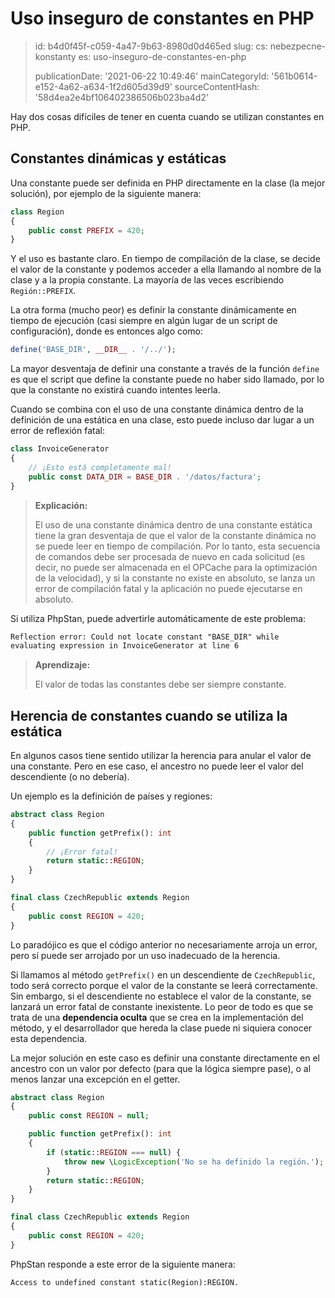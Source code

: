 Uso inseguro de constantes en PHP
=================================

> id: b4d0f45f-c059-4a47-9b63-8980d0d465ed
> slug:
> 	cs: nebezpecne-konstanty
> 	es: uso-inseguro-de-constantes-en-php
> 
> publicationDate: '2021-06-22 10:49:46'
> mainCategoryId: '561b0614-e152-4a62-a634-1f2d605d39d9'
> sourceContentHash: '58d4ea2e4bf106402386506b023ba4d2'

Hay dos cosas difíciles de tener en cuenta cuando se utilizan constantes en PHP.

Constantes dinámicas y estáticas
------------------------------

Una constante puede ser definida en PHP directamente en la clase (la mejor solución), por ejemplo de la siguiente manera:

```php
class Region
{
	public const PREFIX = 420;
}
```

Y el uso es bastante claro. En tiempo de compilación de la clase, se decide el valor de la constante y podemos acceder a ella llamando al nombre de la clase y a la propia constante. La mayoría de las veces escribiendo `Región::PREFIX`.

La otra forma (mucho peor) es definir la constante dinámicamente en tiempo de ejecución (casi siempre en algún lugar de un script de configuración), donde es entonces algo como:

```php
define('BASE_DIR', __DIR__ . '/../');
```

La mayor desventaja de definir una constante a través de la función `define` es que el script que define la constante puede no haber sido llamado, por lo que la constante no existirá cuando intentes leerla.

Cuando se combina con el uso de una constante dinámica dentro de la definición de una estática en una clase, esto puede incluso dar lugar a un error de reflexión fatal:

```php
class InvoiceGenerator
{
	// ¡Esto está completamente mal!
	public const DATA_DIR = BASE_DIR . '/datos/factura';
}
```

> **Explicación:**
>
> El uso de una constante dinámica dentro de una constante estática tiene la gran desventaja de que el valor de la constante dinámica no se puede leer en tiempo de compilación. Por lo tanto, esta secuencia de comandos debe ser procesada de nuevo en cada solicitud (es decir, no puede ser almacenada en el OPCache para la optimización de la velocidad), y si la constante no existe en absoluto, se lanza un error de compilación fatal y la aplicación no puede ejecutarse en absoluto.

Si utiliza PhpStan, puede advertirle automáticamente de este problema:

```txt
Reflection error: Could not locate constant "BASE_DIR" while
evaluating expression in InvoiceGenerator at line 6
```

> **Aprendizaje:**
>
> El valor de todas las constantes debe ser siempre constante.


Herencia de constantes cuando se utiliza la estática
-------------------------------------

En algunos casos tiene sentido utilizar la herencia para anular el valor de una constante. Pero en ese caso, el ancestro no puede leer el valor del descendiente (o no debería).

Un ejemplo es la definición de países y regiones:

```php
abstract class Region
{
	public function getPrefix(): int
	{
		// ¡Error fatal!
		return static::REGION;
	}
}

final class CzechRepublic extends Region
{
	public const REGION = 420;
}
```

Lo paradójico es que el código anterior no necesariamente arroja un error, pero sí puede ser arrojado por un uso inadecuado de la herencia.

Si llamamos al método `getPrefix()` en un descendiente de `CzechRepublic`, todo será correcto porque el valor de la constante se leerá correctamente. Sin embargo, si el descendiente no establece el valor de la constante, se lanzará un error fatal de constante inexistente. Lo peor de todo es que se trata de una **dependencia oculta** que se crea en la implementación del método, y el desarrollador que hereda la clase puede ni siquiera conocer esta dependencia.

La mejor solución en este caso es definir una constante directamente en el ancestro con un valor por defecto (para que la lógica siempre pase), o al menos lanzar una excepción en el getter.

```php
abstract class Region
{
	public const REGION = null;

	public function getPrefix(): int
	{
		if (static::REGION === null) {
			throw new \LogicException('No se ha definido la región.');
		}
		return static::REGION;
	}
}

final class CzechRepublic extends Region
{
	public const REGION = 420;
}
```

PhpStan responde a este error de la siguiente manera:

```txt
Access to undefined constant static(Region):REGION.
```
